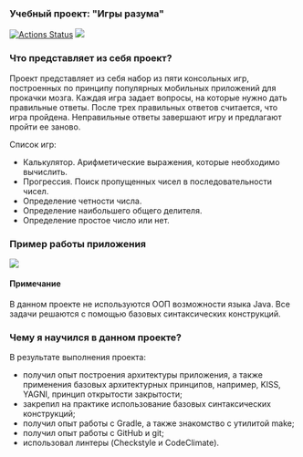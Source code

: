 ### Учебный проект: "Игры разума"

[![Actions Status](https://github.com/DavidTsyganov/java-project-lvl1/workflows/hexlet-check/badge.svg)](https://github.com/DavidTsyganov/java-project-lvl1/actions) <a href="https://codeclimate.com/github/DavidTsyganov/java-project-lvl1/maintainability"><img src="https://api.codeclimate.com/v1/badges/0eaf51e0a944173a53da/maintainability" /></a>

### Что представляет из себя проект?
Проект представляет из себя набор из пяти консольных игр, построенных по принципу популярных мобильных приложений для прокачки мозга. Каждая игра задает вопросы, на которые нужно дать правильные ответы. После трех правильных ответов считается, что игра пройдена. Неправильные ответы завершают игру и предлагают пройти ее заново. 

Список игр: 
- Калькулятор. Арифметические выражения, которые необходимо вычислить.
- Прогрессия. Поиск пропущенных чисел в последовательности чисел.
- Определение четности числа.
- Определение наибольшего общего делителя.
- Определение простое число или нет.

### Пример работы приложения
<a href="https://asciinema.org/a/g0jlPskO5bOPNt58gsRvXAMdq" target="_blank"><img src="https://asciinema.org/a/g0jlPskO5bOPNt58gsRvXAMdq.svg" /></a>

#### Примечание
В данном проекте не используются ООП возможности языка Java. Все задачи решаются с помощью базовых синтаксических конструкций. 


### Чему я научился в данном проекте?
В результате выполнения проекта:
- получил опыт построения архитектуры приложения, а также применения базовых архитектурных принципов, например, KISS, YAGNI, принцип открытости закрытости;
- закрепил на практике использование базовых синтаксических конструкций;
- получил опыт работы с Gradle, а также знакомство с утилитой make;
- получил опыт работы с GitHub и git;
- использовал линтеры (Checkstyle и CodeClimate).
